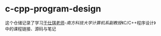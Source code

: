 # c-cpp-program-design

这个仓储记录了学习[于仕琪老师](https://github.com/ShiqiYu)-*南方科技大学计算机系副教授*《C/C++程序设计》中的课程链接、源码与笔记